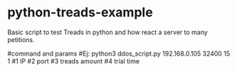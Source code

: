 # python-treads-example
Basic script to test Treads in python and how react a server to many petitions.

#command and params
#Ej: python3 ddos_script.py 192.168.0.105 32400 15 1
#1 IP
#2 port
#3 treads amount
#4 trial time